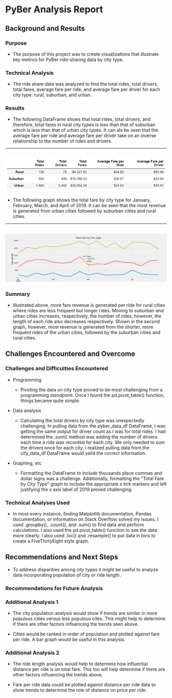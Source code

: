 # PyBer Analysis Report

## Background and Results

### Purpose
  - The purpose of this project was to create visualizations that illustrate key metrics for PyBer ride-sharing data by city type.

### Technical Analysis
  - The ride share data was analyzed to find the total rides, total drivers, total fares, average fare per ride, and average fare per driver for each city type: rural, suburban, and urban.

### Results
  - The following DataFrame shows that total rides, total drivers, and therefore, total fares in rural city types is less than that of suburban which is less than that of urban city types. It can als be seen that the average fare per ride and average fare per driver take on an inverse relationship to the number of rides and drivers. 
---
![Results DataFrame](analysis/Challenge_DataFrame.png)
---
  - The following graph shows the total fare by city type for January, February, March, and April of 2019. It can be seen that the most revenue is generated from urban cities followed by suburban cities and rural cities.
---
![Results_Figure](analysis/Challenge_Fig.png)
---
### Summary
  - Illustrated above, more fare revenue is generated per ride for rural cities where rides are less frequent but longer rides. Moving to suburban and urban cities increases, respectively, the number of rides, however, the length of each ride also decreases respectively. Shown in the second graph, however, most revenue is generated from the shorter, more frequent rides of the urban cities, followed by the suburban cities and rural cities.

## Challenges Encountered and Overcome

### Challenges and Difficulties Encountered

* Programming
  - Pivoting the data on city type proved to be most challenging from a programming standpoint. Once I found the pd.pivot_table() function, things became quite simple.
  
* Data analysis
  - Calculating the total drivers by city type was unexpectedly challenging. In pulling data from the pyber_data_df DataFrame, I was getting the same output for driver count as I was for total rides. I had determined the .sum() method was adding the number of drivers each time a ride was recorded for each city. We only needed to sum the drivers once for each city. I realized pulling data from the city_data_df DataFrame would yeild the correct information.

* Graphing, etc
  - Formatting the DataFrame to include thousands place commas and dollar signs was a challenge. Additionally, formatting the "Total Fare by City Type" graph to include the appropriate x tick markers and left justifying the x axis label of 2019 proved challenging.

### Technical Analyses Used
  - In most every instance, finding Matplotlib documentation, Pandas documentation, or information on Stack Overflow solved my issues. I used .groupby(), .count(), and .sum() to find data and perform calculations. I also used the pd.pivot_table() function to see the data more clearly. I also used .loc() and .resample() to put data in bins to create a FiveThirtyEight style graph.

## Recommendations and Next Steps
  - To address disparities among city types it might be useful to analyze data incorporating population of city or ride length.

### Recommendations for Future Analysis

### Additional Analysis 1

* The city population analysis would show if trends are similar in more populous cities versus less populous cites. This might help to determine if there are other factors influencing the trends seen above.

* Cities would be ranked in order of population and plotted against fare per ride. A bar graph would be useful in this analysis.

### Additional Analysis 2

* The ride length analysis would help to determine how influential distance per ride is on total fare. This too will help determine if there are other factors influencing the trends above.

* Fare per ride data could be plotted against distance per ride data to show trends to determine the role of distance on price per ride.
